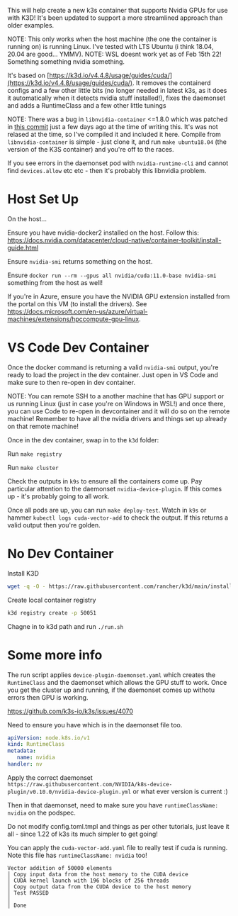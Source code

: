 This will help create a new k3s container that supports Nvidia GPUs for use with K3D! It's been updated to support a more streamlined approach than older examples. 

NOTE: This only works when the host machine (the one the container is running on) is running Linux. I've tested with LTS Ubuntu (i think 18.04, 20.04 are good... YMMV). 
NOTE: WSL doesnt work yet as of Feb 15th 22! Something something nvidia something. 

It's based on [https://k3d.io/v4.4.8/usage/guides/cuda/](https://k3d.io/v4.4.8/usage/guides/cuda/). It removes the containerd configs and a few other little bits (no longer needed in latest k3s, as it does it automatically when it detects nvidia stuff installed!), fixes the daemonset and adds a RuntimeClass and a few other little tunings


NOTE: There was a bug in `libnvidia-container` <=1.8.0 which was patched in [this commit](https://github.com/NVIDIA/libnvidia-container/commit/162f9ba9280e5d5f412778c8806384da2d4922c6) just a few days ago at the time of writing this. It's was not relased at the time, so I've compiled it and included it here. Compile from `libnvidia-container` is simple - just clone it, and run `make ubuntu18.04` (the version of the K3S container) and you're off to the races. 

If you see errors in the daemonset pod with `nvidia-runtime-cli` and cannot find `devices.allow` etc etc - then it's probably this libnvidia problem. 


# Host Set Up

On the host...

Ensure you have nvidia-docker2 installed on the host. Follow this: https://docs.nvidia.com/datacenter/cloud-native/container-toolkit/install-guide.html

Ensure `nvidia-smi` returns something on the host. 

Ensure `docker run --rm --gpus all nvidia/cuda:11.0-base nvidia-smi` something from the host as well!

If you're in Azure, ensure you have the NVIDIA GPU extension installed from the portal on this VM (to install the drivers). See https://docs.microsoft.com/en-us/azure/virtual-machines/extensions/hpccompute-gpu-linux.

# VS Code Dev Container
Once the docker command is returning a valid `nvidia-smi` output, you're ready to load the project in the dev container. Just open in VS Code and make sure to then re-open in dev container. 

NOTE: You can remote SSH to a another machine that has GPU support or us running Linux (just in case you're on Windows in WSL!) and once there, you can use Code to re-open in devcontainer and it will do so on the remote machine! Remember to have all the nvidia drivers and things set up already on that remote machine!

Once in the dev container, swap in to the `k3d` folder:

Run `make registry`

Run `make cluster`

Check the outputs in `k9s` to ensure all the containers come up. Pay particular attention to the daemonset `nvidia-device-plugin`. If this comes up - it's probably going to all work. 

Once all pods are up, you can run `make deploy-test`. Watch in `k9s` or hammer `kubectl logs cuda-vector-add` to check the output. If this returns a valid output then you're golden. 

# No Dev Container


Install K3D

```bash
wget -q -O - https://raw.githubusercontent.com/rancher/k3d/main/install.sh | bash
```

Create local container registry

```bash
k3d registry create -p 50051
```

Chagne in to k3d path and run `./run.sh`


# Some more info

The run script applies `device-plugin-daemonset.yaml` which creates the `RuntimeClass` and the daemonset which allows the GPU stuff to work. Once you get the cluster up and running, if the daemonset comes up withotu errors then GPU is working. 

https://github.com/k3s-io/k3s/issues/4070

Need to ensure you have which is in the daemonset file too. 

```yaml
apiVersion: node.k8s.io/v1
kind: RuntimeClass
metadata:
   name: nvidia
handler: nv
```

Apply the correct daemonset `https://raw.githubusercontent.com/NVIDIA/k8s-device-plugin/v0.10.0/nvidia-device-plugin.yml` or what ever version is current :)

Then in that daemonset, need to make sure you have `runtimeClassName: nvidia` on the podspec. 

Do not modify config.toml.tmpl and things as per other tutorials, just leave it all - since 1.22 of k3s its much simpler to get going!

You can apply the `cuda-vector-add.yaml` file to really test if cuda is running. Note this file has `runtimeClassName: nvidia` too!

```
Vector addition of 50000 elements
│ Copy input data from the host memory to the CUDA device
│ CUDA kernel launch with 196 blocks of 256 threads
│ Copy output data from the CUDA device to the host memory
│ Test PASSED                                                                                                                                       │
│ Done 
```
